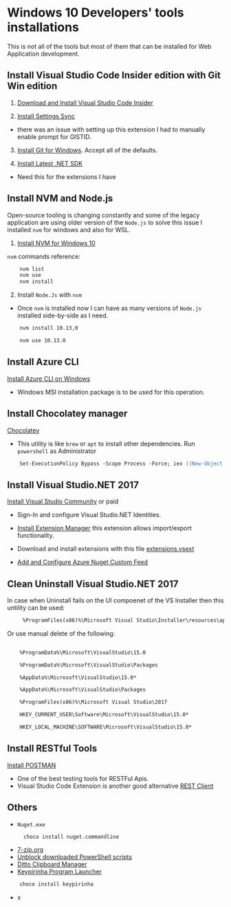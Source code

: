 # Windows 10 Developers' tools installations

This is not all of the tools but most of them that can be installed for Web Application development.

## Install Visual Studio Code Insider edition with Git Win edition

1. [Download and Install Visual Studio Code Insider](https://code.visualstudio.com/docs/?dv=win&build=insiders)

2. [Install Settings Sync](https://marketplace.visualstudio.com/items?itemName=Shan.code-settings-sync)
 - there was an issue with setting up this extension I had to manually enable prompt for GISTID.

3. [Install Git for Windows](https://git-scm.com/download/win). Accept all of the defaults.

4. [Install Latest .NET SDK](https://dotnet.microsoft.com/download)
 - Need this for the extensions I have

## Install NVM and Node.js
Open-source tooling is changing constantly and some of the legacy application are using older version of the `Node.js` to solve this issue I installed `nvm` for windows and also for WSL.

1. [Install NVM for Windows 10](https://github.com/coreybutler/nvm-windows/releases)

`nvm` commands reference:
``` cmd
    nvm list
    nvm use
    nvm install
```

2. Install `Node.Js` with `nvm`

- Once `nvm` is installed now I can have as many versions of `Node.js` installed side-by-side as I need.

```cmd
    nvm install 10.13,0

    nvm use 10.13.0
```
## Install Azure CLI

[Install Azure CLI on Windows](https://docs.microsoft.com/en-us/cli/azure/install-azure-cli-windows?view=azure-cli-latest)

- Windows MSI installation package is to be used for this operation.

## Install Chocolatey manager

[Chocolatey](https://chocolatey.org/install)

- This utility is like `brew` or `apt` to install other dependencies.
  Run `powershell` as Administrator

```ps
    Set-ExecutionPolicy Bypass -Scope Process -Force; iex ((New-Object System.Net.WebClient).DownloadString('https://chocolatey.org/install.ps1'))
```

## Install Visual Studio.NET 2017

[Install Visual Studio Community](https://visualstudio.microsoft.com/thank-you-downloading-visual-studio/?sku=Community&rel=15) or paid

- Sign-In and configure Visual Studio.NET Identities.

- [Install Extension Manager](https://marketplace.visualstudio.com/items?itemName=MadsKristensen.ExtensionManager) this extension allows import/export functionality.

- Download and install extensions with this file [extensions.vsext](https://gist.githubusercontent.com/kdcllc/23670c0a73de3ae880bbb2dc969e2356/raw/d614cdfec60cdb0f41893e1daace7122f327116f/extensions.vsext)

- [Add and Configure Azure Nuget Custom Feed](./azure-nuget-feed.md)

## Clean Uninstall Visual Studio.NET 2017

In case when Uninstall fails on the UI compoenet of the VS Installer then this untility can be used:

```cmd
     %ProgramFiles(x86)%\Microsoft Visual Studio\Installer\resources\app\layout\installcleanup.exe
```
Or use manual delete of the following:

```txt
    
    %ProgramData%\Microsoft\VisualStudio\15.0

    %ProgramData%\Microsoft\VisualStudio\Packages

    %AppData%\Microsoft\VisualStudio\15.0*

    %AppData%\Microsoft\VisualStudio\Packages

    %ProgramFiles(x86)%\Microsoft Visual Studio\2017

    HKEY_CURRENT_USER\Software\Microsoft\VisualStudio\15.0*

    HKEY_LOCAL_MACHINE\SOFTWARE\Microsoft\VisualStudio\15.0*
```

## Install RESTful Tools

[Install POSTMAN](https://www.getpostman.com/download?platform=win64)

- One of the best testing tools for RESTFul Apis.
- Visual Studio Code Extension is another good alternative [REST Client](https://github.com/Huachao/vscode-restclient)


## Others

- `Nuget.exe`
  ```cmd
    choco install nuget.commandline
  ```
- [7-zip.org](https://www.7-zip.org/download.html)
- [Unblock downloaded PowerShell scripts](https://social.technet.microsoft.com/wiki/contents/articles/38496.unblock-downloaded-powershell-scripts.aspx?Redirected=true)
- [Ditto Clipboard Manager](https://ditto-cp.sourceforge.io/)
- [Keypirinha Program Launcher](http://keypirinha.com/)
```cmd
    choco install keypirinha
```
- x